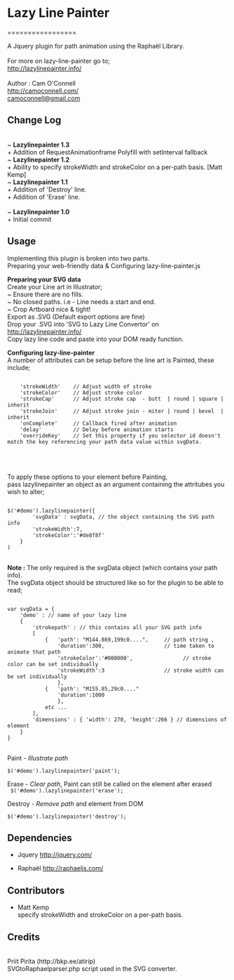 <h1>Lazy Line Painter</h1>
=================

A Jquery plugin for path animation using the Raphaël Library. 
<br><br>
For more on lazy-line-painter go to;<br>
http://lazylinepainter.info/
<br><br>
Author : Cam O'Connell<br>
http://camoconnell.com/ <br>
camoconnell@gmail.com<br>

<h2> Change Log </h2><br>
~  <b>Lazylinepainter 1.3</b> <br>
		+ Addition of RequestAnimationframe Polyfill with setInterval fallback<br> 
~  <b>Lazylinepainter 1.2</b> <br>
		+ Ability to specify strokeWidth and strokeColor on a per-path basis. [Matt Kemp]<br> 
~  <b>Lazylinepainter 1.1</b> <br>
		+ Addition of 'Destroy' line. <br> 
		+ Addition of 'Erase' line.<br> 
<br>
~  <b>Lazylinepainter 1.0</b> <br>
		+ Initial commit 

<h2> Usage </h2> 
Implementing this plugin is broken into two parts.<br>
Preparing your web-friendly data & Configuring lazy-line-painter.js<br>

 
<b>Preparing your SVG data </b><br>
Create your Line art in Illustrator; <br>
	~  Ensure there are no fills.<br>
	~  No closed paths. i.e - Line needs a start and end.<br>
	~  Crop Artboard nice & tight!<br>
Export as .SVG (Default export options are fine)<br>
Drop your .SVG into 'SVG to Lazy Line Convertor' on http://lazylinepainter.info/ <br>
Copy lazy line code and paste into your DOM ready function.
 
<b>Configuring lazy-line-painter</b><br>
A number of attributes can be setup before the line art is Painted,
these include;
<pre><code>   
	'strokeWidth'    // Adjust width of stroke
	'strokeColor'    // Adjust stroke color 
	'strokeCap'      // Adjust stroke cap  - butt  | round | square | inherit
	'strokeJoin'     // Adjust stroke join - miter | round | bevel  | inherit
	'onComplete'     // Callback fired after animation
	'delay'          // Delay before animation starts
	'overrideKey'    // Set this property if you selector id doesn't match the key referencing your path data value within svgData. 
</code> </pre>
<br><br>
To apply these options to your element before Painting, <br>
pass lazylinepainter an object as an argument containing the attritubes you wish to alter; 
<pre><code> 
$('#demo').lazylinepainter({    
    	'svgData' : svgData, // the object containing the SVG path info 
		'strokeWidth':7,  
		'strokeColor':'#de8f8f'	
	}
) 
</code> </pre>
<b>Note :</b> The only required is the svgData object (which contains your path info).<br>
The svgData object should be structured like so for the plugin to be able to read;
<pre><code>
var svgData = { 
	'demo' : // name of your lazy line
	{ 
		'strokepath' : // this contains all your SVG path info
		[ 
			{   'path': "M144.869,199c0....",     // path string , 
			    'duration':300,                   // time taken to animate that path
			    'strokeColor':'#000000',                // stroke color can be set individually
			    'strokeWidth':3                   // stroke width can be set individually
			    },
			{   'path': "M155.85,29c0...."
			    'duration':1000
			    },
			etc ...
		],  
		'dimensions' : { 'width': 270, 'height':266 } // dimensions of element
	}
}
</code> </pre>

Paint - <i>Illustrate path</i> <br>
<code> $('#demo').lazylinepainter('paint');</code>

Erase - <i>Clear path</i>, Paint can still be called on the element after erased<br>
<code> $('#demo').lazylinepainter('erase'); </code>

Destroy - <i>Remove path</i> and element from DOM<br>
<code> $('#demo').lazylinepainter('destroy'); </code>

<h2>Dependencies</h2>

  - Jquery 
    http://jquery.com/

  - Raphaël
    http://raphaeljs.com/ 

<h2>Contributors</h2>

  - Matt Kemp <br>
    specify strokeWidth and strokeColor on a per-path basis.
 


<h2>Credits</h2>
<br> 
Priit Pirita (http://bkp.ee/atirip)<br>
SVGtoRaphaelparser.php script used in the SVG converter. 
